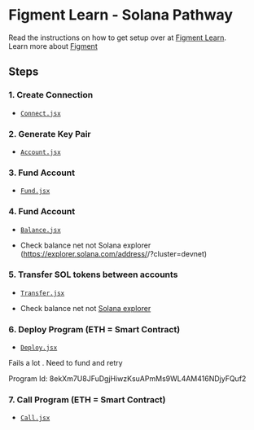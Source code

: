 # Figment Learn - Solana Pathway


Read the instructions on how to get setup over at [Figment Learn](https://learn.figment.io/network-documentation/solana/solana-pathway).  
Learn more about [Figment](https://figment.io/)

## Steps

### 1. Create Connection

- [`Connect.jsx`](./src/components/Connect.jsx)

### 2. Generate Key Pair

- [`Account.jsx`](./src/components/Account.jsx)



### 3. Fund Account

- [`Fund.jsx`](./src/components/Fund.jsx)


### 4. Fund Account

- [`Balance.jsx`](./src/components/Balance.jsx)

- Check balance net not Solana explorer (https://explorer.solana.com/address/<youraddress>/?cluster=devnet)


### 5. Transfer SOL tokens between accounts

- [`Transfer.jsx`](./src/components/Transfer.jsx)

- Check balance net not [Solana explorer](https://explorer.solana.com/tx/23Pfnr3UeQU8e6fGH84R7pZJgM7RCeXv4sUZSHu1hWB6gHyV1mQ4ycBoBpFbVcvbtFZmkaq7bX1ZDo41EZ7zrLg9?cluster=devnet)


### 6. Deploy Program (ETH = Smart Contract)

- [`Deploy.jsx`](./src/components/Deploy.jsx)

Fails a lot . Need to fund and retry 

Program Id: 8ekXm7U8JFuDgjHiwzKsuAPmMs9WL4AM416NDjyFQuf2    

### 7. Call Program (ETH = Smart Contract)

- [`Call.jsx`](./src/components/Call.jsx)



